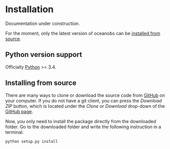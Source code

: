 # Installation

Documentation under construction.

For the moment, only the latest version of oceanobs can be [installed from source](#Installing_from_source).

## Python version support

Officially [Python](https://www.python.org/downloads/) >= 3.4.

## Installing from source

There are many ways to clone or download the source code from [GitHub](https://github.com/rbardaji/oceanobs) on your computer. If you do not have a git client, you can press the *Download ZIP* button, which is located under the *Clone or Download* drop-down of the [GitHub page](https://github.com/rbardaji/oceanobs).

Now, you only need to install the package directly from the downloaded folder. Go to the downloaded folder and write the following instruction in a terminal.

```bat
python setup.py install
```

